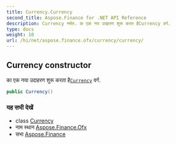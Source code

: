 ```yaml
---
title: Currency.Currency
second_title: Aspose.Finance for .NET API Reference
description: Currency नर्मत. क एक नय उदहरण शुरू करत हैCurrency वर्ग.
type: docs
weight: 10
url: /hi/net/aspose.finance.ofx/currency/currency/
---
```

## Currency constructor

का एक नया उदाहरण शुरू करता है[`Currency`](../) वर्ग.

```csharp
public Currency()
```

### यह सभी देखें

* class [Currency](../)
* नाम स्थान [Aspose.Finance.Ofx](../../currency/)
* सभा [Aspose.Finance](../../../)


